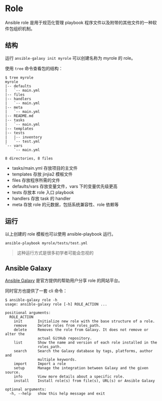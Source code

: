 # Role

Ansible role 是用于规范化管理 playbook 程序文件以及附带的其他文件的一种软件包组织机制。  

## 结构

运行 `ansible-galaxy init myrole` 可以创建名称为 myrole 的 role。

使用 `tree` 命令查看包的结构：  

```
$ tree myrole
myrole
|-- defaults
|   `-- main.yml
|-- files
|-- handlers
|   `-- main.yml
|-- meta
|   `-- main.yml
|-- README.md
|-- tasks
|   `-- main.yml
|-- templates
|-- tests
|   |-- inventory
|   `-- test.yml
`-- vars
    `-- main.yml

8 directories, 8 files

```

* tasks/main.yml 存放项目的主文件
* templates 存放 jinjia2 模板文件
* files 存放程序所需的文件
* defaults/vars 存放变量文件，vars 下的变量优先级更高
* tests 存放本 role 入口 playbook
* handlers 存放 task 的 handler
* meta 存放 role 的元数据，包括系统兼容性、role 依赖等

## 运行

以上创建的 role 模板也可以使用 ansible-playbook 运行。  

```
ansible-playbook myrole/tests/test.yml
```

> 这种运行方式是很多初学者可能会忽视的

## Ansible Galaxy

[Ansible Galaxy](https://galaxy.ansible.com/) 是官方提供的帮助用户分享 role 的网站平台。

同时官方也提供了一套 cli 命令：  

```
$ ansible-galaxy role -h
usage: ansible-galaxy role [-h] ROLE_ACTION ...

positional arguments:
  ROLE_ACTION
    init       Initialize new role with the base structure of a role.
    remove     Delete roles from roles_path.
    delete     Removes the role from Galaxy. It does not remove or alter the
               actual GitHub repository.
    list       Show the name and version of each role installed in the
               roles_path.
    search     Search the Galaxy database by tags, platforms, author and
               multiple keywords.
    import     Import a role
    setup      Manage the integration between Galaxy and the given source.
    info       View more details about a specific role.
    install    Install role(s) from file(s), URL(s) or Ansible Galaxy

optional arguments:
  -h, --help   show this help message and exit
```